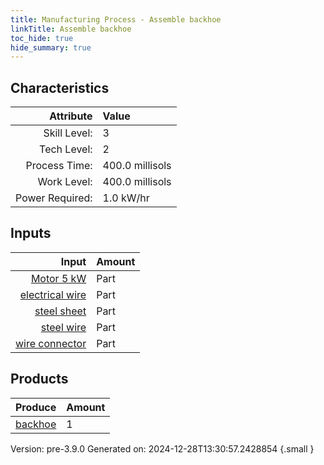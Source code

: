 ```yaml
---
title: Manufacturing Process - Assemble backhoe
linkTitle: Assemble backhoe
toc_hide: true
hide_summary: true
---
```



## Characteristics

| Attribute      | Value |
|--------:|:------|
|Skill Level:|3|
|Tech Level:|2|
|Process Time:|400.0 millisols|
|Work Level:|400.0 millisols|
|Power Required:|1.0 kW/hr|

## Inputs

| Input      | Amount |
|--------:|:------|
|[Motor 5 kW](/docs/definitions/part/motor-5-kw)|Part|1|
|[electrical wire](/docs/definitions/part/electrical-wire)|Part|2|
|[steel sheet](/docs/definitions/part/steel-sheet)|Part|1|
|[steel wire](/docs/definitions/part/steel-wire)|Part|1|
|[wire connector](/docs/definitions/part/wire-connector)|Part|2|

## Products


| Produce      | Amount |
|--------:|:------|
|[backhoe](/docs/definitions/part/backhoe)|1|


Version: pre-3.9.0 Generated on: 2024-12-28T13:30:57.2428854
{.small }

